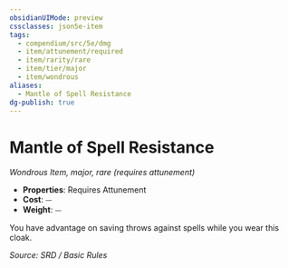 ```yaml
---
obsidianUIMode: preview
cssclasses: json5e-item
tags:
  - compendium/src/5e/dmg
  - item/attunement/required
  - item/rarity/rare
  - item/tier/major
  - item/wondrous
aliases:
  - Mantle of Spell Resistance
dg-publish: true
---
```

# Mantle of Spell Resistance
*Wondrous Item, major, rare (requires attunement)*  

- **Properties**: Requires Attunement
- **Cost**: ⏤
- **Weight**: ⏤

You have advantage on saving throws against spells while you wear this cloak.

*Source: SRD / Basic Rules*
